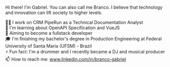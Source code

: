 Hi there! I'm Gabriel. You can also call me Branco. I believe that technology and innovation can lift society to higher levels.<br>

👨‍💻 I work on CRM PipeRun as a Technical Documentation Analyst<br>
🌱 I'm learning about OpenAPI Specification and VueJS<br>
🔭 Aiming to become a fullstack developer<br>
🎓 I'm finishing my bachelor's degree in Production Engineering at Federal University of Santa Maria (UFSM) - Brazil<br>
⚡ Fun fact: I'm a drummer and I recently became a DJ and musical producer<br>
📫 How to reach me: www.linkedin.com/in/branco-gabriel<br>
